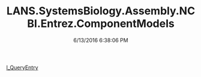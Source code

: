 ﻿---
title: LANS.SystemsBiology.Assembly.NCBI.Entrez.ComponentModels
date: 6/13/2016 6:38:06 PM
---

[I_QueryEntry](T-LANS.SystemsBiology.Assembly.NCBI.Entrez.ComponentModels.I_QueryEntry.html)
